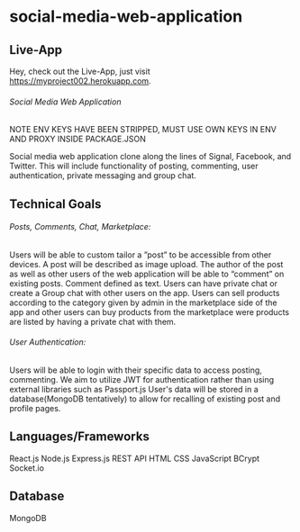 # social-media-web-application

## Live-App
Hey, check out the Live-App, just visit https://myproject002.herokuapp.com.

###### Social Media Web Application
NOTE ENV KEYS HAVE BEEN STRIPPED, MUST USE OWN KEYS IN ENV AND PROXY INSIDE PACKAGE.JSON

Social media web application clone along the lines of Signal, Facebook, and Twitter. This will include functionality of posting, commenting, user authentication, private messaging and group chat.

## Technical Goals
###### Posts, Comments, Chat, Marketplace:
Users will be able to custom tailor a ”post” to be accessible from other devices. A post will be described as image upload.
The author of the post as well as other users of the web application will be able to “comment” on existing posts. Comment defined as text.
Users can have private chat or create a Group chat with other users on the app.
Users can sell products according to the category given by admin in the marketplace side of the app and other users can buy products from the marketplace were products 
are listed by having a private chat with them.
###### User Authentication:
Users will be able to login with their specific data to access posting, commenting.
We aim to utilize JWT for authentication rather than using external libraries such as Passport.js
User's data will be stored in a database(MongoDB tentatively) to allow for recalling of existing post and profile pages.

## Languages/Frameworks
React.js
Node.js
Express.js
REST API
HTML
CSS
JavaScript
BCrypt
Socket.io

## Database
MongoDB
